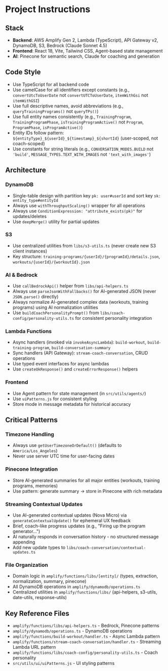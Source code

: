 # Project Instructions

## Stack

- **Backend**: AWS Amplify Gen 2, Lambda (TypeScript), API Gateway v2, DynamoDB, S3, Bedrock (Claude Sonnet 4.5)
- **Frontend**: React 18, Vite, Tailwind CSS, Agent-based state management
- **AI**: Pinecone for semantic search, Claude for coaching and generation

## Code Style

- Use TypeScript for all backend code
- Use camelCase for all identifiers except constants (e.g., `convertUtcToUserDate` not `convertUTCToUserDate`, `itemWithGsi` not `itemWithGSI`)
- Use full descriptive names, avoid abbreviations (e.g., `queryTrainingPrograms()` not `queryTPs()`)
- Use full entity names consistently (e.g., `TrainingProgram`, `TrainingProgramPhase`, `isTrainingProgramActive()` not `Program`, `ProgramPhase`, `isProgramActive()`)
- Entity IDs follow pattern: `${entityType}_${userId}_${timestamp}_${shortId}` (user-scoped, not coach-scoped)
- Use constants for string literals (e.g., `CONVERSATION_MODES.BUILD` not `'build'`, `MESSAGE_TYPES.TEXT_WITH_IMAGES` not `'text_with_images'`)

## Architecture

### DynamoDB
- Single-table design with partition key `pk: user#userId` and sort key `sk: entity_type#entityId`
- Always use `withThroughputScaling()` wrapper for all operations
- Always use `ConditionExpression: "attribute_exists(pk)"` for updates/deletes
- Use `deepMerge()` utility for partial updates

### S3
- Use centralized utilities from `libs/s3-utils.ts` (never create new S3 client instances)
- Key structure: `training-programs/{userId}/{programId}/details.json`, `workouts/{userId}/{workoutId}.json`

### AI & Bedrock
- Use `callBedrockApi()` helper from `libs/api-helpers.ts`
- Always use `parseJsonWithFallbacks()` for AI-generated JSON (never `JSON.parse()` directly)
- Always normalize AI-generated complex data (workouts, training programs) using AI normalization utilities
- Use `buildCoachPersonalityPrompt()` from `libs/coach-config/personality-utils.ts` for consistent personality integration

### Lambda Functions
- Async handlers (invoked via `invokeAsyncLambda`): `build-workout`, `build-training-program`, `build-conversation-summary`
- Sync handlers (API Gateway): `stream-coach-conversation`, CRUD operations
- Use typed event interfaces for async lambdas
- Use `createOkResponse()` and `createErrorResponse()` helpers

### Frontend
- Use Agent pattern for state management (in `src/utils/agents/`)
- Use `uiPatterns.js` for consistent styling
- Store mode in message metadata for historical accuracy

## Critical Patterns

### Timezone Handling
- Always use `getUserTimezoneOrDefault()` (defaults to `America/Los_Angeles`)
- Never use server UTC time for user-facing dates

### Pinecone Integration
- Store AI-generated summaries for all major entities (workouts, training programs, memories)
- Use pattern: generate summary → store in Pinecone with rich metadata

### Streaming Contextual Updates
- Use AI-generated contextual updates (Nova Micro) via `generateContextualUpdate()` for ephemeral UX feedback
- Brief, coach-like progress updates (e.g., "Firing up the program generator...")
- AI naturally responds in conversation history - no structured message appending
- Add new update types to `libs/coach-conversation/contextual-updates.ts`

### File Organization
- Domain logic in `amplify/functions/libs/[entity]/` (types, extraction, normalization, summary, pinecone)
- All DynamoDB operations in `amplify/dynamodb/operations.ts`
- Centralized utilities in `amplify/functions/libs/` (api-helpers, s3-utils, date-utils, response-utils)

## Key Reference Files

- `amplify/functions/libs/api-helpers.ts` - Bedrock, Pinecone patterns
- `amplify/dynamodb/operations.ts` - DynamoDB operations
- `amplify/functions/build-workout/handler.ts` - Async Lambda pattern
- `amplify/functions/stream-coach-conversation/handler.ts` - Streaming Lambda URL pattern
- `amplify/functions/libs/coach-config/personality-utils.ts` - Coach personality
- `src/utils/ui/uiPatterns.js` - UI styling patterns
